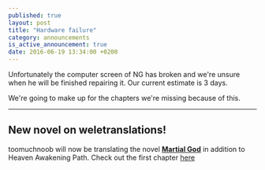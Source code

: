 ```yaml
---
published: true
layout: post
title: "Hardware failure"
category: announcements
is_active_announcement: true
date: 2016-06-19 13:34:00 +0200
---
```

Unfortunately the computer screen of NG has broken and we're unsure when he will be finished repairing it. Our current estimate is 3 days.

We're going to make up for the chapters we're missing because of this.

***

## New novel on weletranslations!

toomuchnoob will now be translating the novel [**Martial God**]({{site.baseurl}}/martial_god.html) in addition to Heaven Awakening Path. Check out the first chapter [here]({{site.baseurl}}/martial-god/martial-god-chapter-01-01.html)
